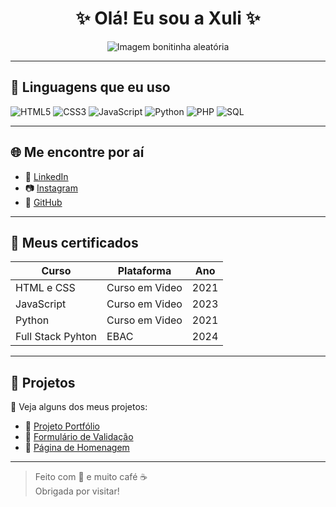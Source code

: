 <h1 align="center">✨ Olá! Eu sou a Xuli ✨</h1>

<p align="center">
  <img src="https://source.unsplash.com/300x200/?cute,art" alt="Imagem bonitinha aleatória" />
</p>

---

## 🚀 Linguagens que eu uso

![HTML5](https://img.shields.io/badge/-HTML5-E34F26?logo=html5&logoColor=fff)
![CSS3](https://img.shields.io/badge/-CSS3-1572B6?logo=css3&logoColor=fff)
![JavaScript](https://img.shields.io/badge/-JavaScript-F7DF1E?logo=javascript&logoColor=000)
![Python](https://img.shields.io/badge/-Python-3776AB?style=for-the-badge&logo=python&logoColor=white)
![PHP](https://img.shields.io/badge/-PHP-777BB4?style=for-the-badge&logo=php&logoColor=white)
![SQL](https://img.shields.io/badge/-SQL-4479A1?style=for-the-badge&logo=mysql&logoColor=white)

---

## 🌐 Me encontre por aí

- 💼 [LinkedIn](https://www.linkedin.com/in/julia-padua)
- 📷 [Instagram](https://www.instagram.com/xulia.padua)
- 🐙 [GitHub](https://github.com/xulialencar)

---

## 📜 Meus certificados

| Curso | Plataforma | Ano |
|-------|------------|-----|
| HTML e CSS | Curso em Video | 2021 |
| JavaScript | Curso em Video | 2023 |
| Python | Curso em Video | 2021 |
| Full Stack Pyhton | EBAC | 2024 |

---

## 💼 Projetos

🔗 Veja alguns dos meus projetos:

- 🎨 [Projeto Portfólio](https://github.com/xulialencar/portfolio)
- 📝 [Formulário de Validação](https://github.com/xulialencar/form-validator)
- 💖 [Página de Homenagem](https://github.com/xulialencar/homenagem-5-meses)

---

> Feito com 💙 e muito café ☕  
> Obrigada por visitar!  


